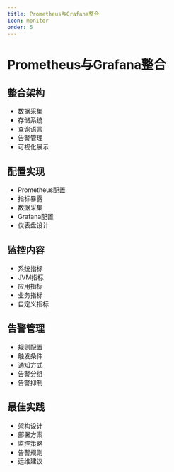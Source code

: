 ```yaml
---
title: Prometheus与Grafana整合
icon: monitor
order: 5
---
```


# Prometheus与Grafana整合

## 整合架构
- 数据采集
- 存储系统
- 查询语言
- 告警管理
- 可视化展示

## 配置实现
- Prometheus配置
- 指标暴露
- 数据采集
- Grafana配置
- 仪表盘设计

## 监控内容
- 系统指标
- JVM指标
- 应用指标
- 业务指标
- 自定义指标

## 告警管理
- 规则配置
- 触发条件
- 通知方式
- 告警分组
- 告警抑制

## 最佳实践
- 架构设计
- 部署方案
- 监控策略
- 告警规则
- 运维建议
